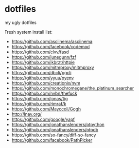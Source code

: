 dotfiles
========

my ugly dotfiles

Fresh system install list:
* https://github.com/asciinema/asciinema
* https://github.com/facebook/codemod
* https://github.com/clvv/fasd
* https://github.com/junegunn/fzf
* https://github.com/jkbrzt/httpie
* https://github.com/mitmproxy/mitmproxy
* https://github.com/dbcli/pgcli
* https://github.com/yyuu/pyenv
* https://github.com/creationix/nvm
* https://github.com/monochromegane/the_platinum_searcher
* https://github.com/nvbn/thefuck
* https://github.com/jonas/tig
* https://github.com/rimraf/k
* https://github.com/Mayccoll/Gogh
* http://lnav.org/
* https://github.com/google/yapf
* https://github.com/jonathanslenders/ptpython
* https://github.com/jonathanslenders/ptpdb
* https://github.com/so-fancy/diff-so-fancy
* https://github.com/facebook/PathPicker

